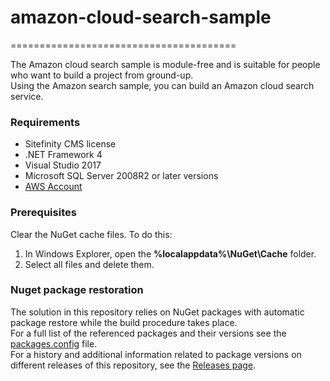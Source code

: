 # amazon-cloud-search-sample
=======================================

The Amazon cloud search sample is module-free and is suitable for people who want to build a project from ground-up.   
Using the Amazon search sample, you can build an Amazon cloud search service.

### Requirements

* Sitefinity CMS license
* .NET Framework 4
* Visual Studio 2017
* Microsoft SQL Server 2008R2 or later versions
* [AWS Account](http://docs.aws.amazon.com/AWSSimpleQueueService/latest/SQSGettingStartedGuide/AWSAccounts.html) 

### Prerequisites

Clear the NuGet cache files. To do this:

1. In Windows Explorer, open the **%localappdata%\NuGet\Cache** folder.
2. Select all files and delete them.

### Nuget package restoration
The solution in this repository relies on NuGet packages with automatic package restore while the build procedure takes place.   
For a full list of the referenced packages and their versions see the [packages.config](https://github.com/Sitefinity-SDK/amazon-cloud-search-sample/blob/master/SitefinityWebApp/packages.config) file.    
For a history and additional information related to package versions on different releases of this repository, see the [Releases page](https://github.com/Sitefinity-SDK/amazon-cloud-search-sample/releases).    
